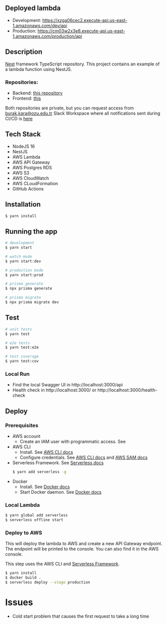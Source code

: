 ## Deployed lambda

- Development: https://xzga06cec2.execute-api.us-east-1.amazonaws.com/dev/api
- Production: https://cm03w2x3e8.execute-api.us-east-1.amazonaws.com/production/api

## Description

[Nest](https://github.com/nestjs/nest) framework TypeScript repository.
This project contains an example of a lambda function using NestJS.

### Repositories:

- Backend: [this repository](https://github.com/burak-kara/stock-service)
- Frontend: [this](https://github.com/burak-kara/stock-service-db-visualizer)

Both repositories are private, but you can request access from [burak.kara@ozu.edu.tr](mailto:burak.kara@ozu.edu.tr)
Slack Workspace where all notifications sent during CI/CD
is [here](https://join.slack.com/t/burak-test-workspace/shared_invite/zt-1fcqtf0xc-hhhXNw5ZtgCMquTqRU1sAw)

## Tech Stack

- NodeJS 16
- NestJS
- AWS Lambda
- AWS API Gateway
- AWS Postgres RDS
- AWS S3
- AWS CloudWatch
- AWS CLoudFormation
- GitHub Actions

## Installation

```bash
$ yarn install
```

## Running the app

```bash
# development
$ yarn start

# watch mode
$ yarn start:dev

# production mode
$ yarn start:prod

# prisma generate
$ npx prisma generate

# prisma migrate
$ npx prisma migrate dev

```

## Test

```bash
# unit tests
$ yarn test

# e2e tests
$ yarn test:e2e

# test coverage
$ yarn test:cov
```

### Local Run

- Find the local Swagger UI in http://localhost:3000/api
- Health check in http://localhost:3000/ or http://localhost:3000/health-check

## Deploy

### Prerequisites

- AWS account
    - Create an IAM user with programmatic access. See
- AWS CLI
    - Install. See [AWS CLI docs](https://docs.aws.amazon.com/cli/latest/userguide/cli-chap-install.html)
    - Configure credentials.
      See [AWS CLI docs](https://docs.aws.amazon.com/cli/latest/userguide/cli-chap-configure.html)
      and [AWS SAM docs](https://docs.aws.amazon.com/serverless-application-model/latest/developerguide/serverless-getting-started-set-up-credentials.html)
- Serverless Framework. See [Serverless docs](https://www.serverless.com/framework/docs)
  ```bash
  $ yarn add serverless -g
  ```
- Docker
    - Install. See [Docker docs](https://docs.docker.com/get-docker/)
    - Start Docker daemon. See [Docker docs](https://docs.docker.com/engine/reference/commandline/dockerd/)

### Local Lambda

```bash
$ yarn global add serverless
$ serverless offline start
```

### Deploy to AWS

This will deploy the lambda to AWS and create a new API Gateway endpoint.
The endpoint will be printed to the console.
You can also find it in the AWS console.

This step uses the AWS CLI and [Serverless Framework](https://www.serverless.com/).

```bash
$ yarn install
$ docker build .
$ serverless deploy --stage production
```

# Issues

- Cold start problem that causes the first request to take a long time
